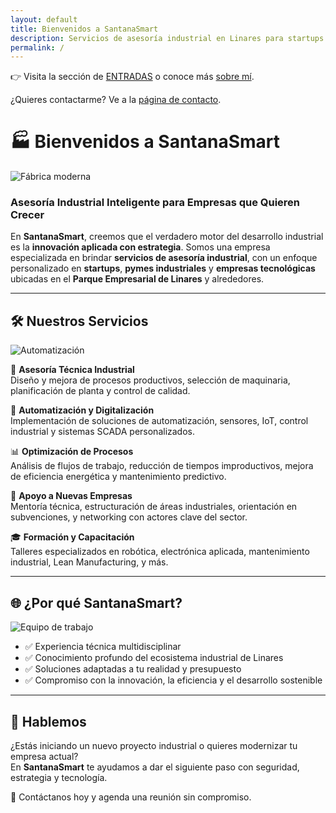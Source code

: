 ```yaml
---
layout: default
title: Bienvenidos a SantanaSmart
description: Servicios de asesoría industrial en Linares para startups y empresas del Parque Empresarial. Automatización, digitalización, optimización de procesos y más.
permalink: /
---
```


👉 Visita la sección de [ENTRADAS](/blog.html) o conoce más [sobre mí](/about).

¿Quieres contactarme? Ve a la [página de contacto](/contacto).

# 🏭 Bienvenidos a SantanaSmart

![Fábrica moderna](https://images.pexels.com/photos/1476321/pexels-photo-1476321.jpeg)

### Asesoría Industrial Inteligente para Empresas que Quieren Crecer

En **SantanaSmart**, creemos que el verdadero motor del desarrollo industrial es la **innovación aplicada con estrategia**. Somos una empresa especializada en brindar **servicios de asesoría industrial**, con un enfoque personalizado en **startups**, **pymes industriales** y **empresas tecnológicas** ubicadas en el **Parque Empresarial de Linares** y alrededores.

---

## 🛠 Nuestros Servicios

![Automatización](https://images.pexels.com/photos/236709/pexels-photo-236709.jpeg)

🔧 **Asesoría Técnica Industrial**  
Diseño y mejora de procesos productivos, selección de maquinaria, planificación de planta y control de calidad.

🤖 **Automatización y Digitalización**  
Implementación de soluciones de automatización, sensores, IoT, control industrial y sistemas SCADA personalizados.

📊 **Optimización de Procesos**  
Análisis de flujos de trabajo, reducción de tiempos improductivos, mejora de eficiencia energética y mantenimiento predictivo.

🚀 **Apoyo a Nuevas Empresas**  
Mentoría técnica, estructuración de áreas industriales, orientación en subvenciones, y networking con actores clave del sector.

🎓 **Formación y Capacitación**  
Talleres especializados en robótica, electrónica aplicada, mantenimiento industrial, Lean Manufacturing, y más.

---

## 🌐 ¿Por qué SantanaSmart?

![Equipo de trabajo](https://images.pexels.com/photos/2760241/pexels-photo-2760241.jpeg)

- ✅ Experiencia técnica multidisciplinar  
- ✅ Conocimiento profundo del ecosistema industrial de Linares  
- ✅ Soluciones adaptadas a tu realidad y presupuesto  
- ✅ Compromiso con la innovación, la eficiencia y el desarrollo sostenible  

---

## 🤝 Hablemos

¿Estás iniciando un nuevo proyecto industrial o quieres modernizar tu empresa actual?  
En **SantanaSmart** te ayudamos a dar el siguiente paso con seguridad, estrategia y tecnología.

📩 Contáctanos hoy y agenda una reunión sin compromiso.

